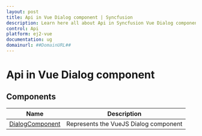 ```yaml
---
layout: post
title: Api in Vue Dialog component | Syncfusion
description: Learn here all about Api in Syncfusion Vue Dialog component of Syncfusion Essential JS 2 and more.
control: Api 
platform: ej2-vue
documentation: ug
domainurl: ##DomainURL##
---
```


# Api in Vue Dialog component

## Components

| Name | Description |
|------|-------------|
| [DialogComponent](https://ej2.syncfusion.com/vue/documentation/api/dialog/)| Represents the VueJS Dialog component|
